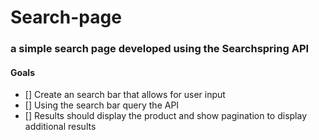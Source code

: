 # Search-page

### a simple search page developed using the Searchspring API

#### Goals
- [] Create an search bar that allows for user input
- [] Using the search bar query the API
- [] Results should display the product and show pagination to display additional results
